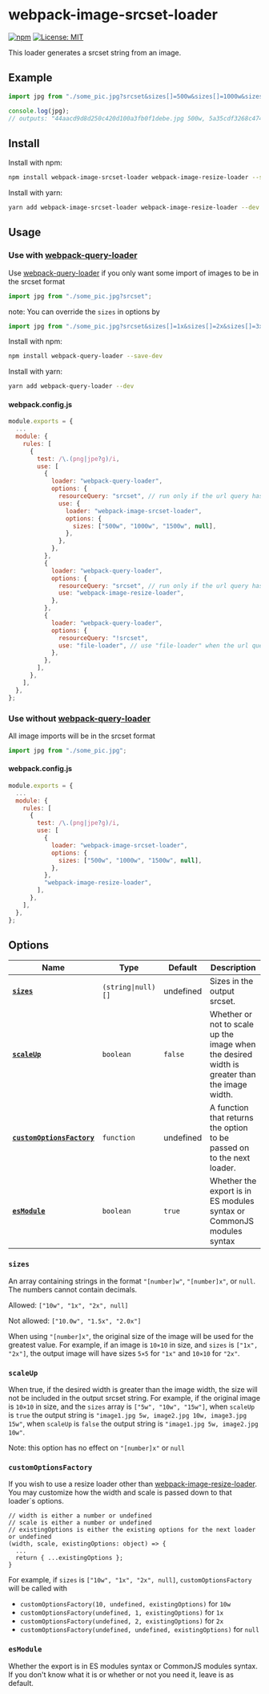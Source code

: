 # webpack-image-srcset-loader

[![npm](https://img.shields.io/npm/v/webpack-image-srcset-loader?style=flat)](https://www.npmjs.com/package/webpack-image-srcset-loader) [![License: MIT](https://img.shields.io/badge/License-MIT-green.svg?style=flat)](https://opensource.org/licenses/MIT)

This loader generates a srcset string from an image.

## Example

```javascript
import jpg from "./some_pic.jpg?srcset&sizes[]=500w&sizes[]=1000w&sizes[]=1500w";

console.log(jpg);
// outputs: "44aacd9d8d250c420d100a3fb0f1debe.jpg 500w, 5a35cdf3268c47471b8e96b656a23200.jpg 1000w, fdaf70a107ad3cebfaf1e03ff0601c1c.jpg 1500w"
```

## Install

Install with npm:

```bash
npm install webpack-image-srcset-loader webpack-image-resize-loader --save-dev
```

Install with yarn:

```bash
yarn add webpack-image-srcset-loader webpack-image-resize-loader --dev
```

## Usage

### Use with [webpack-query-loader](https://github.com/Calvin-LL/webpack-query-loader)

Use [webpack-query-loader](https://github.com/Calvin-LL/webpack-query-loader) if you only want some import of images to be in the srcset format

```javascript
import jpg from "./some_pic.jpg?srcset";
```

note:
You can override the `sizes` in options by

```javascript
import jpg from "./some_pic.jpg?srcset&sizes[]=1x&sizes[]=2x&sizes[]=3x";
```

Install with npm:

```bash
npm install webpack-query-loader --save-dev
```

Install with yarn:

```bash
yarn add webpack-query-loader --dev
```

#### webpack.config.js

```javascript
module.exports = {
  ...
  module: {
    rules: [
      {
        test: /\.(png|jpe?g)/i,
        use: [
          {
            loader: "webpack-query-loader",
            options: {
              resourceQuery: "srcset", // run only if the url query has "srcset"
              use: {
                loader: "webpack-image-srcset-loader",
                options: {
                  sizes: ["500w", "1000w", "1500w", null],
                },
              },
            },
          },
          {
            loader: "webpack-query-loader",
            options: {
              resourceQuery: "srcset", // run only if the url query has "srcset"
              use: "webpack-image-resize-loader",
            },
          },
          {
            loader: "webpack-query-loader",
            options: {
              resourceQuery: "!srcset",
              use: "file-loader", // use "file-loader" when the url query does not have "srcset"
            },
          },
        ],
      },
    ],
  },
};

```

### Use without [webpack-query-loader](https://github.com/Calvin-LL/webpack-query-loader)

All image imports will be in the srcset format

```javascript
import jpg from "./some_pic.jpg";
```

#### webpack.config.js

```javascript
module.exports = {
  ...
  module: {
    rules: [
      {
        test: /\.(png|jpe?g)/i,
        use: [
          {
            loader: "webpack-image-srcset-loader",
            options: {
              sizes: ["500w", "1000w", "1500w", null],
            },
          },
          "webpack-image-resize-loader",
        ],
      },
    ],
  },
};

```

## Options

| Name                                                | Type               | Default   | Description                                                                                  |
| --------------------------------------------------- | ------------------ | --------- | -------------------------------------------------------------------------------------------- |
| **[`sizes`](#sizes)**                               | `(string\|null)[]` | undefined | Sizes in the output srcset.                                                                  |
| **[`scaleUp`](#scaleup)**                           | `boolean`          | `false`   | Whether or not to scale up the image when the desired width is greater than the image width. |
| **[`customOptionsFactory`](#customoptionsfactory)** | `function`         | undefined | A function that returns the option to be passed on to the next loader.                       |
| **[`esModule`](#esmodule)**                         | `boolean`          | `true`    | Whether the export is in ES modules syntax or CommonJS modules syntax                        |

### `sizes`

An array containing strings in the format `"[number]w"`, `"[number]x"`, or `null`. The numbers cannot contain decimals.

Allowed: `["10w", "1x", "2x", null]`

Not allowed: `["10.0w", "1.5x", "2.0x"]`

When using `"[number]x"`, the original size of the image will be used for the greatest value. For example, if an image is `10×10` in size, and `sizes` is `["1x", "2x"]`, the output image will have sizes `5×5` for `"1x"` and `10×10` for `"2x"`.

### `scaleUp`

When true, if the desired width is greater than the image width, the size will not be included in the output srcset string. For example, if the original image is `10×10` in size, and the `sizes` array is `["5w", "10w", "15w"]`, when `scaleUp` is `true` the output string is `"image1.jpg 5w, image2.jpg 10w, image3.jpg 15w"`, when `scaleUp` is `false` the output string is `"image1.jpg 5w, image2.jpg 10w"`.

Note: this option has no effect on `"[number]x"` or `null`

### `customOptionsFactory`

If you wish to use a resize loader other than [webpack-image-resize-loader](https://github.com/Calvin-LL/webpack-image-resize-loader). You may customize how the width and scale is passed down to that loader`s options.

```
// width is either a number or undefined
// scale is either a number or undefined
// existingOptions is either the existing options for the next loader or undefined
(width, scale, existingOptions: object) => {
  ...
  return { ...existingOptions };
}
```

For example, if `sizes` is `["10w", "1x", "2x", null]`, `customOptionsFactory` will be called with

- `customOptionsFactory(10, undefined, existingOptions)` for `10w`
- `customOptionsFactory(undefined, 1, existingOptions)` for `1x`
- `customOptionsFactory(undefined, 2, existingOptions)` for `2x`
- `customOptionsFactory(undefined, undefined, existingOptions)` for `null`

### `esModule`

Whether the export is in ES modules syntax or CommonJS modules syntax. If you don't know what it is or whether or not you need it, leave is as default.
